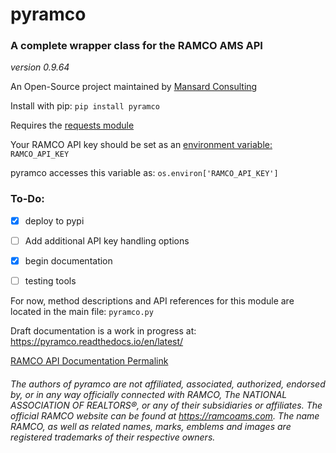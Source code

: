 # pyramco
### A complete wrapper class for the RAMCO AMS API

*version 0.9.64*



An Open-Source project maintained by [Mansard Consulting](https://mansard.net)


Install with pip: `pip install pyramco`


Requires the [requests module](https://pypi.org/project/requests/)


Your RAMCO API key should be set as an [environment variable:](https://stackoverflow.com/questions/5971312/how-to-set-environment-variables-in-python) `RAMCO_API_KEY`


pyramco accesses this variable as: `os.environ['RAMCO_API_KEY']`

### To-Do:
- [x] deploy to pypi
- [ ] Add additional API key handling options
- [x] begin documentation
- [ ] testing tools


For now, method descriptions and API references for this module are located in the main file: `pyramco.py`

Draft documentation is a work in progress at: https://pyramco.readthedocs.io/en/latest/ 


[RAMCO API Documentation Permalink](https://api.ramcoams.com/api/v2/ramco_api_v2_doc.pdf)



###### The authors of pyramco are not affiliated, associated, authorized, endorsed by, or in any way officially connected with RAMCO, The  NATIONAL ASSOCIATION OF REALTORS®, or any of their subsidiaries or affiliates. The official RAMCO website can be found at https://ramcoams.com. The name RAMCO, as well as related names, marks, emblems and images are registered trademarks of their respective owners.
